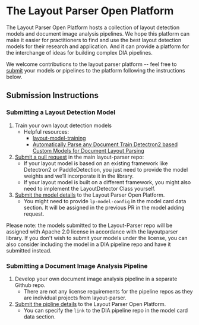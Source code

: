 # The Layout Parser Open Platform

The Layout Parser Open Platform hosts a collection of layout detection models and document image analysis pipelines. We hope this platform can make it easier for practitioners to find and use the best layout detection models for their research and application. And it can provide a platform for the interchange of ideas for building complex DIA pipelines.
 
We welcome contributions to the layout parser platform -- feel free to [submit](https://github.com/Layout-Parser/platform/issues/new?assignees=lolipopshock&labels=model%2Fupload&template=new-model-pipeline-addition.md&title=) your models or pipelines to the platform following the instructions below.

## Submission Instructions
 
### Submitting a Layout Detection Model
1. Train your own layout detection models
    - Helpful resources: 
        - [layout-model-training](https://github.com/Layout-Parser/layout-model-training)
        - [Automatically Parse any Document Train Detectron2 based Custom Models for Document Layout Parsing](https://towardsdatascience.com/auto-parse-and-understand-any-document-5d72e81b0be9)
2. [Submit a pull request](https://github.com/Layout-Parser/layout-parser/compare) in the main layout-parser repo:
    - If your layout model is based on an existing framework like Detectron2 or PaddleDetection, you just need to provide the model weights and we’ll incorporate it in the library. 
    - If your layout model is built on a different framework, you might also need to implement the LayoutDetector Class yourself. 
3. [Submit the model details](https://github.com/Layout-Parser/platform/issues/new?assignees=lolipopshock&labels=model%2Fupload&template=new-model-pipeline-addition.md&title=) to the Layout Parser Open Platform. 
    - You might need to provide `lp-model-config` in the model card data section. It will be assigned in the previous PR in the model adding request. 

Please note: the models submitted to the Layout-Parser repo will be assigned with Apache 2.0 license in accordance with the layoutparser library. If you don't wish to submit your models under the license, you can also consider including the model in a DIA pipeline repo and have it submitted instead.

### Submitting a Document Image Analysis Pipeline
1. Develop your own document image analysis pipeline in a separate Github repo. 
    - There are not any license requirements for the pipeline repos as they are individual projects from layout-parser. 
2. [Submit the pipline details](https://github.com/Layout-Parser/platform/issues/new?assignees=lolipopshock&labels=model%2Fupload&template=new-model-pipeline-addition.md&title=) to the Layout Parser Open Platform. 
    - You can specify the `link` to the DIA pipeline repo in the model card data section. 
